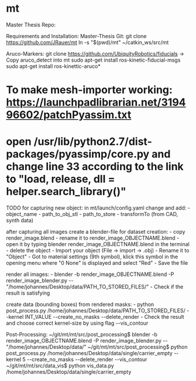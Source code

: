 # mt
Master Thesis Repo:

Requirements and Installation:
Master-Thesis Git:
	git clone https://github.com/JRauer/mt
	ln -s "$(pwd)/mt" ~/catkin_ws/src/mt

Aruco-Markers:
	git clone https://github.com/UbiquityRobotics/fiducials
	-> Copy aruco_detect into mt
	sudo apt-get install ros-kinetic-fiducial-msgs
	sudo apt-get install ros-kinettic-aruco*

# To make mesh-importer working: https://launchpadlibrarian.net/319496602/patchPyassim.txt
#		open /usr/lib/python2.7/dist-packages/pyassimp/core.py and change line 33 according to the link to "load, release, dll = helper.search_library()"


TODO for capturing new object:
in mt/launch/config.yaml change and add:
	- object_name
	- path_to_obj_stl
	- path_to_store
	- transformTo (from CAD, synth data)

after capturing all images create a blender-file for dataset creation:
	- copy render_image.blend
	- rename it to render_image_OBJECTNAME.blend
	- open it by typing blender render_image_OBJECTNAME.blend in the terminal
	- delete the object
	- Import your object (File -> import -> .obj)
	- Rename it to "Object"
	- Got to material settings (9th symbol), klick this symbol in the opening menu where "0 None" is displayed and select "Red"
	- Save the file

render all images:
	- blender -b render_image_OBJECTNAME.blend -P render_image_blender.py -- "/home/johannes/Desktop/data/PATH_TO_STORED_FILES/"
	- Check if the result is satisfying

create data (bounding boxes) from rendered masks:
	- python post_process.py /home/johannes/Desktop/data/PATH_TO_STORED_FILES/ --kernel INT_VALUE --create_no_masks --delete_render
	- Check the result and choose correct kernel-size by using flag --vis_contour

Post-Processing:
~/git/mt/mt/src/post_processing$ blender -b render_image_OBJECTNAME.blend -P render_image_blender.py -- "/home/johannes/Desktop/data/"
~/git/mt/mt/src/post_processing$ python post_process.py /home/johannes/Desktop/data/single/carrier_empty --kernel 5 --create_no_masks --delete_render --vis_contour
~/git/mt/mt/src/data_vis$ python vis_data.py /home/johannes/Desktop/data/single/carrier_empty

